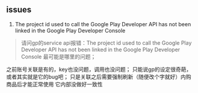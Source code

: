 ## issues

1. The project id used to call the Google Play Developer API has not been linked in the Google Play Developer Console

> 请问gp的service api报错：The project id used to call the Google Play Developer API has not been linked in the Google Play Developer Console 
最可能是哪里的问题；

之前账号关联是有的，key也没问题，调用也没问题；
只能说gp的设定很奇葩，或者其实就是它的bug吧；
只是关联之后需要强制刷新（随便改个字就好）内购商品后才能正常使用
它内部没做好一致性
